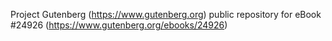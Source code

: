 Project Gutenberg (https://www.gutenberg.org) public repository for eBook #24926 (https://www.gutenberg.org/ebooks/24926)
